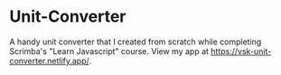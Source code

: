# Unit-Converter
A handy unit converter that I created from scratch while completing Scrimba's "Learn Javascript" course.
View my app at https://vsk-unit-converter.netlify.app/.
